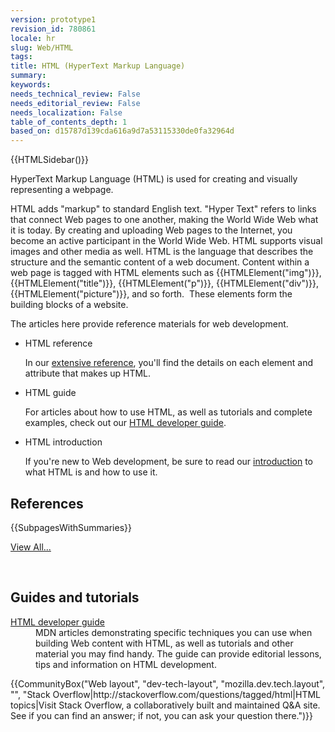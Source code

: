 ```yaml
---
version: prototype1
revision_id: 780861
locale: hr
slug: Web/HTML
tags: 
title: HTML (HyperText Markup Language)
summary: 
keywords: 
needs_technical_review: False
needs_editorial_review: False
needs_localization: False
table_of_contents_depth: 1
based_on: d15787d139cda616a9d7a53115330de0fa32964d
---
```

<p class="note">{{HTMLSidebar()}}</p>

<p><span class="seoSummary">HyperText Markup Language (HTML) is used for creating and visually representing a webpage.</span></p>

<p>HTML adds "markup" to standard English text. "Hyper Text" refers to links that connect Web pages to one another, making the World Wide Web what it is today. By creating and uploading Web pages to the Internet, you become an active participant in the World Wide Web. <span class="seoSummary">HTML supports visual images and other media as well.</span> HTML is the language that describes the structure and the semantic content of a web document. Content within a web page is tagged with HTML elements such as {{HTMLElement("img")}}, {{HTMLElement("title")}}, {{HTMLElement("p")}}, {{HTMLElement("div")}}, {{HTMLElement("picture")}}, and so forth.  These elements form the building blocks of a website.</p>

<p><span class="seoSummary">The articles here provide reference materials for web development.</span></p>

<section class="cleared" id="sect1">
<ul class="card-grid">
 <li><span>HTML reference</span>

  <p>In our <a href="/en-US/docs/Web/HTML/Reference">extensive reference</a>, you'll find the details on each element and attribute that makes up HTML.</p>
 </li>
 <li><span>HTML guide</span>
  <p>For articles about how to use HTML, as well as tutorials and complete examples, check out our <a href="/en-US/docs/Web/Guide/HTML">HTML developer guide</a>.</p>
 </li>
 <li><span>HTML introduction</span>
  <p>If you're new to Web development, be sure to read our <a href="https://developer.mozilla.org/en-US/docs/Web/Guide/HTML/Introduction">introduction</a> to what HTML is and how to use it.</p>
 </li>
</ul>

<div class="row topicpage-table">
<div class="section">
<h2 class="Documentation" id="Documentation" name="Documentation">References</h2>

<p>{{SubpagesWithSummaries}}</p>

<p><span class="alllinks"><a href="/en-US/docs/tag/HTML" title="Article tagged: HTML">View All...</a></span></p>
</div>

<p> </p>

<div class="section">
<h2 class="Tools" id="Tools" name="Tools">Guides and tutorials</h2>

<dl>
 <dt><a href="/en-US/docs/Web/Guide/HTML">HTML developer guide</a></dt>
 <dd>MDN articles demonstrating specific techniques you can use when building Web content with HTML, as well as tutorials and other material you may find handy. The guide can provide editorial lessons, tips and information on HTML development.</dd>
</dl>
</div>
</div>

<p>{{CommunityBox("Web layout", "dev-tech-layout", "mozilla.dev.tech.layout", "", "Stack Overflow|http://stackoverflow.com/questions/tagged/html|HTML topics|Visit Stack Overflow, a collaboratively built and maintained Q&amp;A site. See if you can find an answer; if not, you can ask your question there.")}}</p>
</section>

